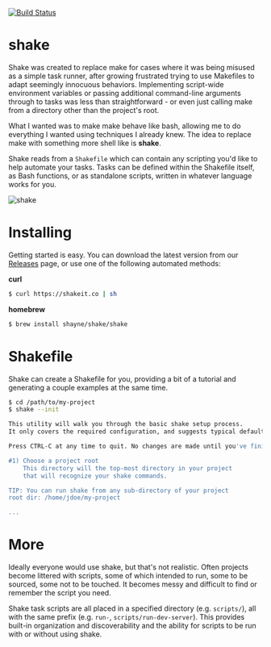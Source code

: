 [![Build Status](https://travis-ci.org/shayne/shake.svg?branch=master)](https://travis-ci.org/shayne/shake)

# shake

Shake was created to replace make for cases where it was being misused as a simple task runner, after growing frustrated trying to use Makefiles to adapt seemingly innocuous behaviors. Implementing script-wide environment variables or passing additional command-line arguments through to tasks was less than straightforward - or even just calling make from a directory other than the project's root. 

What I wanted was to make make behave like bash, allowing me to do everything I wanted using techniques I already knew. The idea to replace make with something more shell like is **shake**.

Shake reads from a ``Shakefile`` which can contain any scripting you'd like to help automate your tasks. Tasks can be defined within the Shakefile itself, as Bash functions, or as standalone scripts, written in whatever language works for you.

![shake](https://cloud.githubusercontent.com/assets/79330/20418285/00c21d02-ad01-11e6-9820-4df70f8fabbf.png)

# Installing

Getting started is easy. You can download the latest version from our [Releases](https://github.com/shayne/shake/releases) page, or use one of the following automated methods:

**curl**

```bash
$ curl https://shakeit.co | sh
```

**homebrew**

```bash
$ brew install shayne/shake/shake
```

# Shakefile

Shake can create a Shakefile for you, providing a bit of a tutorial and generating a couple examples at the same time.

```bash
$ cd /path/to/my-project
$ shake --init

This utility will walk you through the basic shake setup process.
It only covers the required configuration, and suggests typical defaults.

Press CTRL-C at any time to quit. No changes are made until you've finished.

#1) Choose a project root
    This directory will the top-most directory in your project
    that will recognize your shake commands.

TIP: You can run shake from any sub-directory of your project
root dir: /home/jdoe/my-project

...
```

# More

Ideally everyone would use shake, but that's not realistic. Often projects become littered with scripts, some of which intended to run, some to be sourced, some not to be touched. It becomes messy and difficult to find or remember the script you need.

Shake task scripts are all placed in a specified directory (e.g. `scripts/`), all with the same prefix (e.g. `run-`, `scripts/run-dev-server`). This provides built-in organization and discoverability and the ability for scripts to be run with or without using shake.
